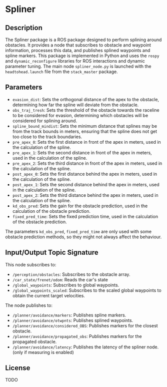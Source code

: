 # Spliner 

## Description
The Spliner package is a ROS package designed to perform splining around obstacles. It provides a node that subscribes to obstacle and waypoint information, processes this data, and publishes splined waypoints and spline markers. This package is implemented in Python and uses the `rospy` and `dynamic_reconfigure` libraries for ROS interactions and dynamic parameter tuning. The main node `spliner_node.py` is launched with the `headtohead.launch` file from the `stack_master` package.

## Parameters
 - `evasion_dist`: Sets the orthogonal distance of the apex to the obstacle, determining how far the spline will deviate from the obstacle.
 - `obs_traj_tresh`: Sets the threshold of the obstacle towards the raceline to be considered for evasion, determining which obstacles will be considered for splining around.
 - `spline_bound_mindist`: Sets the minimum distance that splines may be from the track bounds in meters, ensuring that the spline does not get too close to the track boundaries.
 - `pre_apex_0`: Sets the first distance in front of the apex in meters, used in the calculation of the spline.
 - `pre_apex_1`: Sets the second distance in front of the apex in meters, used in the calculation of the spline.
 - `pre_apex_2`: Sets the third distance in front of the apex in meters, used in the calculation of the spline.
 - `post_apex_0`: Sets the first distance behind the apex in meters, used in the calculation of the spline.
 - `post_apex_1`: Sets the second distance behind the apex in meters, used in the calculation of the spline.
 - `post_apex_2`: Sets the third distance behind the apex in meters, used in the calculation of the spline.
 - `kd_obs_pred`: Sets the gain for the obstacle prediction, used in the calculation of the obstacle prediction.
 - `fixed_pred_time`: Sets the fixed prediction time, used in the calculation of the obstacle prediction.

The parameters `kd_obs_pred`, `fixed_pred_time` are only used with some obstacle prediction methods, so they might not always affect the behaviour. 

## Input/Output Topic Signature
This node subscribes to:
- `/perception/obstacles`: Subscribes to the obstacle array.
- `/car_state/frenet/odom`: Reads the car's state
- `/global_waypoints`: Subscribes to global waypoints.
- `/global_waypoints_scaled`: Subscribes to the scaled global waypoints to obtain the current target velocities.
    
The node publishes to:
- `/planner/avoidance/markers`: Publishes spline markers.
- `/planner/avoidance/otwpnts`: Publishes splined waypoints.
- `/planner/avoidance/considered_OBS`: Publishes markers for the closest obstacle.
- `/planner/avoidance/propagated_obs`: Publishes markers for the propagated obstacle.
- `/planner/avoidance/latency`: Publishes the latency of the spliner node. (only if measuring is enabled)

## License
TODO